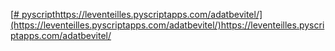 [[# pyscript](https://leventeilles.pyscriptapps.com/adatbevitel/)https://leventeilles.pyscriptapps.com/adatbevitel/](https://leventeilles.pyscriptapps.com/adatbevitel/)https://leventeilles.pyscriptapps.com/adatbevitel/
